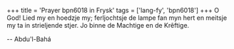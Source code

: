 +++
title = 'Prayer bpn6018 in Frysk'
tags = ['lang-fy', 'bpn6018']
+++
O God! Lied my en hoedzje my; ferljochtsje de lampe fan myn hert en meitsje my ta in strieljende stjer.
Jo binne de Machtige en de Krêftige.

-- Abdu'l-Bahá

